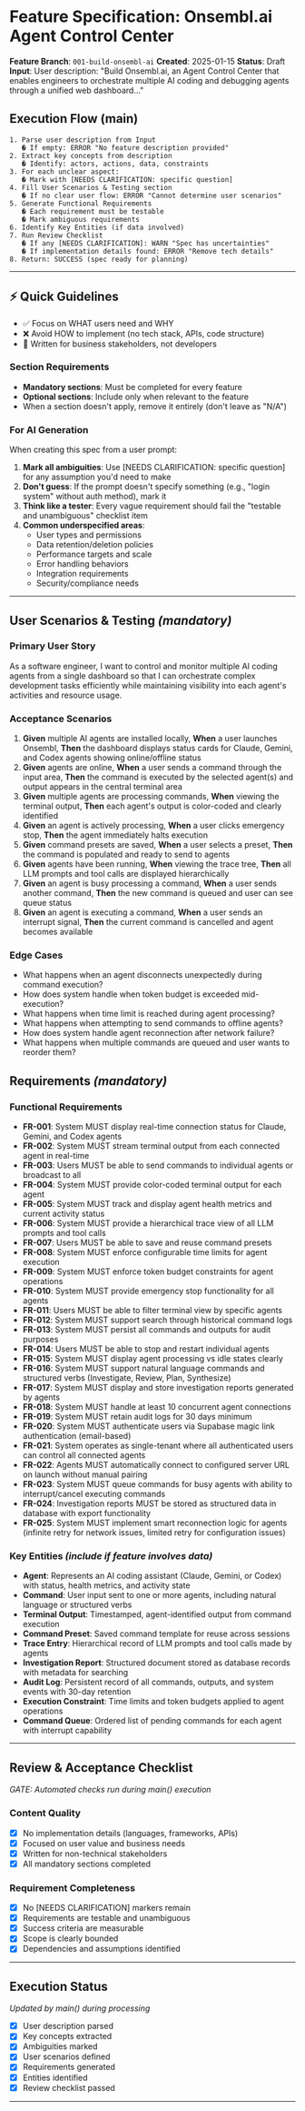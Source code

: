 # Feature Specification: Onsembl.ai Agent Control Center

**Feature Branch**: `001-build-onsembl-ai`
**Created**: 2025-01-15
**Status**: Draft
**Input**: User description: "Build Onsembl.ai, an Agent Control Center that enables engineers to orchestrate multiple AI coding and debugging agents through a unified web dashboard..."

## Execution Flow (main)

```
1. Parse user description from Input
   � If empty: ERROR "No feature description provided"
2. Extract key concepts from description
   � Identify: actors, actions, data, constraints
3. For each unclear aspect:
   � Mark with [NEEDS CLARIFICATION: specific question]
4. Fill User Scenarios & Testing section
   � If no clear user flow: ERROR "Cannot determine user scenarios"
5. Generate Functional Requirements
   � Each requirement must be testable
   � Mark ambiguous requirements
6. Identify Key Entities (if data involved)
7. Run Review Checklist
   � If any [NEEDS CLARIFICATION]: WARN "Spec has uncertainties"
   � If implementation details found: ERROR "Remove tech details"
8. Return: SUCCESS (spec ready for planning)
```

---

## ⚡ Quick Guidelines

- ✅ Focus on WHAT users need and WHY
- ❌ Avoid HOW to implement (no tech stack, APIs, code structure)
- 👥 Written for business stakeholders, not developers

### Section Requirements

- **Mandatory sections**: Must be completed for every feature
- **Optional sections**: Include only when relevant to the feature
- When a section doesn't apply, remove it entirely (don't leave as "N/A")

### For AI Generation

When creating this spec from a user prompt:

1. **Mark all ambiguities**: Use [NEEDS CLARIFICATION: specific question] for any assumption you'd need to make
2. **Don't guess**: If the prompt doesn't specify something (e.g., "login system" without auth method), mark it
3. **Think like a tester**: Every vague requirement should fail the "testable and unambiguous" checklist item
4. **Common underspecified areas**:
   - User types and permissions
   - Data retention/deletion policies
   - Performance targets and scale
   - Error handling behaviors
   - Integration requirements
   - Security/compliance needs

---

## User Scenarios & Testing _(mandatory)_

### Primary User Story

As a software engineer, I want to control and monitor multiple AI coding agents from a single dashboard so that I can orchestrate complex development tasks efficiently while maintaining visibility into each agent's activities and resource usage.

### Acceptance Scenarios

1. **Given** multiple AI agents are installed locally, **When** a user launches Onsembl, **Then** the dashboard displays status cards for Claude, Gemini, and Codex agents showing online/offline status
2. **Given** agents are online, **When** a user sends a command through the input area, **Then** the command is executed by the selected agent(s) and output appears in the central terminal area
3. **Given** multiple agents are processing commands, **When** viewing the terminal output, **Then** each agent's output is color-coded and clearly identified
4. **Given** an agent is actively processing, **When** a user clicks emergency stop, **Then** the agent immediately halts execution
5. **Given** command presets are saved, **When** a user selects a preset, **Then** the command is populated and ready to send to agents
6. **Given** agents have been running, **When** viewing the trace tree, **Then** all LLM prompts and tool calls are displayed hierarchically
7. **Given** an agent is busy processing a command, **When** a user sends another command, **Then** the new command is queued and user can see queue status
8. **Given** an agent is executing a command, **When** a user sends an interrupt signal, **Then** the current command is cancelled and agent becomes available

### Edge Cases

- What happens when an agent disconnects unexpectedly during command execution?
- How does system handle when token budget is exceeded mid-execution?
- What happens when time limit is reached during agent processing?
- What happens when attempting to send commands to offline agents?
- How does system handle agent reconnection after network failure?
- What happens when multiple commands are queued and user wants to reorder them?

## Requirements _(mandatory)_

### Functional Requirements

- **FR-001**: System MUST display real-time connection status for Claude, Gemini, and Codex agents
- **FR-002**: System MUST stream terminal output from each connected agent in real-time
- **FR-003**: Users MUST be able to send commands to individual agents or broadcast to all
- **FR-004**: System MUST provide color-coded terminal output for each agent
- **FR-005**: System MUST track and display agent health metrics and current activity status
- **FR-006**: System MUST provide a hierarchical trace view of all LLM prompts and tool calls
- **FR-007**: Users MUST be able to save and reuse command presets
- **FR-008**: System MUST enforce configurable time limits for agent execution
- **FR-009**: System MUST enforce token budget constraints for agent operations
- **FR-010**: System MUST provide emergency stop functionality for all agents
- **FR-011**: Users MUST be able to filter terminal view by specific agents
- **FR-012**: System MUST support search through historical command logs
- **FR-013**: System MUST persist all commands and outputs for audit purposes
- **FR-014**: Users MUST be able to stop and restart individual agents
- **FR-015**: System MUST display agent processing vs idle states clearly
- **FR-016**: System MUST support natural language commands and structured verbs (Investigate, Review, Plan, Synthesize)
- **FR-017**: System MUST display and store investigation reports generated by agents
- **FR-018**: System MUST handle at least 10 concurrent agent connections
- **FR-019**: System MUST retain audit logs for 30 days minimum
- **FR-020**: System MUST authenticate users via Supabase magic link authentication (email-based)
- **FR-021**: System operates as single-tenant where all authenticated users can control all connected agents
- **FR-022**: Agents MUST automatically connect to configured server URL on launch without manual pairing
- **FR-023**: System MUST queue commands for busy agents with ability to interrupt/cancel executing commands
- **FR-024**: Investigation reports MUST be stored as structured data in database with export functionality
- **FR-025**: System MUST implement smart reconnection logic for agents (infinite retry for network issues, limited retry for configuration issues)

### Key Entities _(include if feature involves data)_

- **Agent**: Represents an AI coding assistant (Claude, Gemini, or Codex) with status, health metrics, and activity state
- **Command**: User input sent to one or more agents, including natural language or structured verbs
- **Terminal Output**: Timestamped, agent-identified output from command execution
- **Command Preset**: Saved command template for reuse across sessions
- **Trace Entry**: Hierarchical record of LLM prompts and tool calls made by agents
- **Investigation Report**: Structured document stored as database records with metadata for searching
- **Audit Log**: Persistent record of all commands, outputs, and system events with 30-day retention
- **Execution Constraint**: Time limits and token budgets applied to agent operations
- **Command Queue**: Ordered list of pending commands for each agent with interrupt capability

---

## Review & Acceptance Checklist

_GATE: Automated checks run during main() execution_

### Content Quality

- [x] No implementation details (languages, frameworks, APIs)
- [x] Focused on user value and business needs
- [x] Written for non-technical stakeholders
- [x] All mandatory sections completed

### Requirement Completeness

- [x] No [NEEDS CLARIFICATION] markers remain
- [x] Requirements are testable and unambiguous
- [x] Success criteria are measurable
- [x] Scope is clearly bounded
- [x] Dependencies and assumptions identified

---

## Execution Status

_Updated by main() during processing_

- [x] User description parsed
- [x] Key concepts extracted
- [x] Ambiguities marked
- [x] User scenarios defined
- [x] Requirements generated
- [x] Entities identified
- [x] Review checklist passed

---

